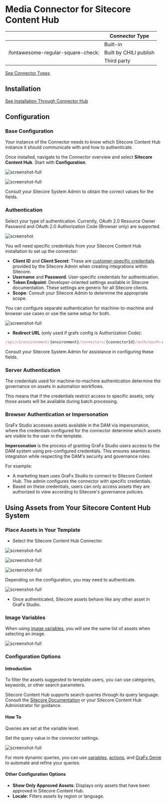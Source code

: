 # Media Connector for Sitecore Content Hub

|  | Connector Type |
| --- | --- |
|  | Built-in |
| :fontawesome-regular-square-check: | Built by CHILI publish |
|  | Third party |

[See Connector Types](/GraFx-Studio/concepts/connectors/#types-of-connectors)

## Installation

[See Installation Through Connector Hub](/GraFx-Studio/guides/connector-hub/)

## Configuration

### Base Configuration

Your instance of the Connector needs to know which Sitecore Content Hub instance it should communicate with and how to authenticate.

Once installed, navigate to the Connector overview and select **Sitecore Content Hub**. Start with **Configuration**.

![screenshot-full](sch06.png)

![screenshot-full](sch01.png)

Consult your Sitecore System Admin to obtain the correct values for the fields.

### Authentication

Select your type of authentication. Currently, OAuth 2.0 Resource Owner Password and OAuth 2.0 Authorization Code (Browser only) are supported.

![screenshot](sch02.png)

You will need specific credentials from your Sitecore Content Hub installation to set up the connector:

- **Client ID** and **Client Secret**: These are [customer-specific credentials](https://doc.sitecore.com/ch/en/users/content-hub/create-an-oauth-client.html) provided by the Sitecore Admin when creating integrations within Sitecore.
- **Username** and **Password**: User-specific credentials for authentication.
- **Token Endpoint**: Developer-oriented settings available in Sitecore documentation. These settings are generic for all Sitecore clients.
- **Scope**: Consult your Sitecore Admin to determine the appropriate scope.

You can configure separate authentication for machine-to-machine and browser use cases or use the same setup for both.

![screenshot-full](sch04.png)

- **Redirect URL** (only used if grafx config is Authorization Code):
``` js
/api/v1/environment/{environment}/connectors/{connectorId}/auth/oauth-authorization-code/redirect
```

Consult your Sitecore System Admin for assistance in configuring these fields.

### Server Authentication

The credentials used for machine-to-machine authentication determine the governance on assets in automation workflows. 

This means that if the credentials restrict access to specific assets, only those assets will be available during batch processing.

### Browser Authentication or Impersonation

GraFx Studio accesses assets available in the DAM via impersonation, where the credentials configured for the connector determine which assets are visible to the user in the template.

**Impersonation** is the process of granting GraFx Studio users access to the DAM system using pre-configured credentials. This ensures seamless integration while respecting the DAM's security and governance rules.

For example:
- A marketing team uses GraFx Studio to connect to Sitecore Content Hub. The admin configures the connector with specific credentials.
- Based on these credentials, users can only access assets they are authorized to view according to Sitecore's governance policies.

## Using Assets from Your Sitecore Content Hub System

### Place Assets in Your Template

- Select the Sitecore Content Hub Connector.

![screenshot-full](sch07.png)

![screenshot-full](sch08.png)

![screenshot-full](sch09.png)

Depending on the configuration, you may need to authenticate.

![screenshot-full](sch10.png)

- Once authenticated, Sitecore assets behave like any other asset in GraFx Studio.

### Image Variables

When using [image variables](/GraFx-Studio/guides/template-variables/assign/#assign-template-variable-to-image-frame), you will see the same list of assets when selecting an image.

![screenshot-full](var01.png)

### Configuration Options

#### Introduction

To filter the assets suggested to template users, you can use categories, keywords, or other search parameters.

Sitecore Content Hub supports search queries through its query language. Consult the [Sitecore Documentation](https://doc.sitecore.com/ch/en/developers/cloud-dev/generic-properties.html) or your Sitecore Content Hub Administrator for guidance.

#### How To

Queries are set at the variable level.

Set the query value in the connector settings.

![screenshot-full](var02.png)

For more dynamic queries, you can use [variables](/GraFx-Studio/concepts/variables/), [actions](/GraFx-Studio/concepts/actions/), and [GraFx Genie](/GraFx-Studio/concepts/grafx-genie/) to automate and refine your queries.

#### Other Configuration Options

- **Show Only Approved Assets**: Displays only assets that have been approved in Sitecore Content Hub.
- **Locale**: Filters assets by region or language.